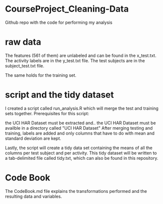# CourseProject_Cleaning-Data
Github repo with the code for performing my analysis 

# raw data

The features (561 of them) are unlabeled and can be found in the x_test.txt. The activity labels are in the y_test.txt file. The test subjects are in the subject_test.txt file.

The same holds for the training set.

# script and the tidy dataset

I created a script called run_analysis.R which will merge the test and training sets together. Prerequisites for this script:

the UCI HAR Dataset must be extracted and..
the UCI HAR Dataset must be availble in a directory called "UCI HAR Dataset"
After merging testing and training, labels are added and only columns that have to do with mean and standard deviation are kept.

Lastly, the script will create a tidy data set containing the means of all the columns per test subject and per activity. This tidy dataset will be written to a tab-delimited file called tidy.txt, which can also be found in this repository.

# Code Book

The CodeBook.md file explains the transformations performed and the resulting data and variables.

